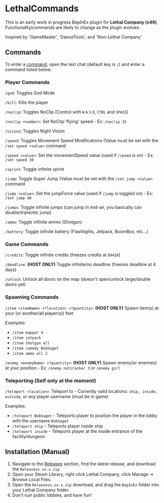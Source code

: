 # LethalCommands

This is an early work in progress BepInEx plugin for **Lethal Company (v49)**. Functionality/commands are likely to change as the plugin evolves.

Inspired by 'GameMaster', 'DanceTools', and 'Non-Lethal Company'

## Commands
To enter a [command](https://refactoring.guru/design-patterns/command), open the text chat (default key is `/`) and enter a command listed below:

### Player Commands

`/god`: Toggles God Mode

`/kill`: Kills the player

`/noclip`: Toggles NoClip (Control with `W` `A` `S` `D`, `CTRL` and `SPACE`)

`/noclip <number>`: Set NoClip 'flying' speed - Ex: `/noclip 15`

`/vision`: Toggles Night Vision

`/speed`: Toggles Movement Speed Modifications (Value must be set with the `/set speed <value>` command

`/speed <value>`: Set the movementSpeed value (used if `/speed` is on) - Ex: `/set speed 30`

`/sprint`: Toggle infinite sprint

`/jump`: Toggle Super Jump (Value must be set with the `/set jump <value>` command

`/jump <value>`: Set the jumpForce value (used if `/jump` is toggled on) - Ex: `/set jump 40`

`/jumps`: Toggle infinite jumps (can jump in mid-air, you basically can double/triple/etc jump)

`/ammo`: Toggle infinite ammo (Shotgun)

`/battery`: Toggle infinite battery (Flashlights, Jetpack, BoomBox, etc...)

### Game Commands

`/credits`: Toggle infinite credits (freezes credits at `69420`)

`/deadline`: **(HOST ONLY)** Toggle infinite/no deadline (freezes deadline at 4 days)

`/unlock`: Unlock all doors on the map (doesn't open/unlock large/double doors yet)

### Spawning Commands

`/item <itemName> <?location> <?quantity>`: **(HOST ONLY)** Spawn item(s) at your (or another/all player(s)) feet

Examples: 
- `/item mapper 4`
- `/item jetpack`
- `/item shotgun all`
- `/item comedy BobSaget`
- `/item ammo all 2`

`/enemy <enemyName> <?quantity>`: **(HOST ONLY)** Spawn enemy(or enemies) at your position - Ex: `/enemy nutcracker 3` or `/enemy girl`

### Teleporting (Self only at the moment)

`/teleport <location>`: Teleport to <location> - Currently valid locations: `ship, inside, outside`, or any player username (must be in game)

Examples: 
- `/teleport BobSaget` - Teleports player to position the player in the lobby with the username `BobSaget`
- `/teleport ship` - Teleports player inside ship
- `/teleport inside` - Teleports player at the inside entrance of the facility/dungeon

## Installation (Manual)
1. Navigate to the [Releases](https://github.com/JamesTheRev13/LethalCommands/releases) section, find the latest release, and download the `Releasevx.xx.x.zip`
2. Open your Steam Library, right click Lethal Company, click Manage -> Browse Local Files.
3. Open the `Releasevx.xx.x.zip` download, and drag the `BepInEx` folder into your Lethal Company folder.
4. Don't ruin public lobbies, and have fun!
